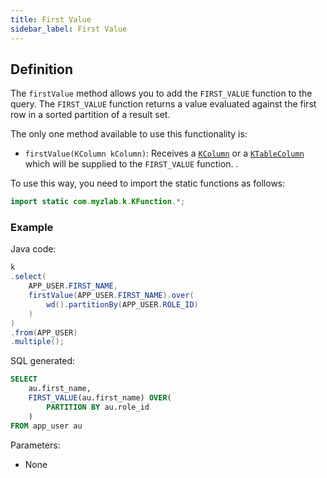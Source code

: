 ```yaml
---
title: First Value
sidebar_label: First Value
---
```


## Definition

The `firstValue` method allows you to add the `FIRST_VALUE` function to the query. The `FIRST_VALUE` function returns a value evaluated against the first row in a sorted partition of a result set.

The only one method available to use this functionality is:

- `firstValue(KColumn kColumn)`: Receives a [`KColumn`](/docs/select-statement/select/introduction#2-kcolumn) or a [`KTableColumn`](/docs/select-statement/select/introduction#1-ktablecolumn) which will be supplied to the `FIRST_VALUE` function.
.

To use this way, you need to import the static functions as follows:

```java
import static com.myzlab.k.KFunction.*;
```

### Example

Java code:

```java
k
.select(
    APP_USER.FIRST_NAME,
    firstValue(APP_USER.FIRST_NAME).over(
        wd().partitionBy(APP_USER.ROLE_ID)
    )
)
.from(APP_USER)
.multiple();
```

SQL generated:

```sql
SELECT
    au.first_name,
    FIRST_VALUE(au.first_name) OVER(
        PARTITION BY au.role_id
    )
FROM app_user au
```

Parameters:

- None